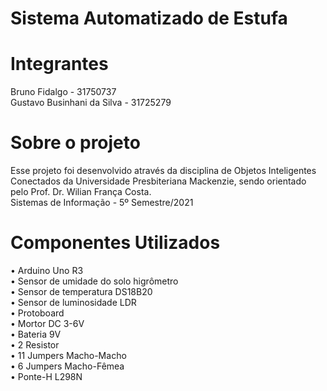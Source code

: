 # Sistema Automatizado de Estufa

# Integrantes
Bruno Fidalgo - 31750737 <br />
Gustavo Businhani da Silva - 31725279

# Sobre o projeto
Esse projeto foi desenvolvido através da disciplina de Objetos Inteligentes Conectados da Universidade Presbiteriana Mackenzie, sendo orientado pelo Prof. Dr. Wilian França Costa.<br />
Sistemas de Informação - 5º Semestre/2021

# Componentes Utilizados
• Arduino Uno R3 <br />
• Sensor de umidade do solo higrômetro <br />
• Sensor de temperatura DS18B20 <br />
• Sensor de luminosidade LDR <br />
• Protoboard <br />
• Mortor DC 3-6V <br />
• Bateria 9V <br />
• 2 Resistor <br />
• 11 Jumpers Macho-Macho <br />
• 6 Jumpers Macho-Fêmea <br />
• Ponte-H L298N
